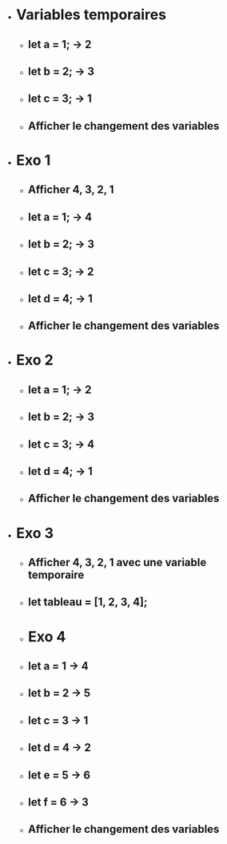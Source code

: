 - # Variables temporaires
    - ## let a = 1; -> 2
    - ## let b = 2; -> 3
    - ## let c = 3; -> 1

    - ## Afficher le changement des variables

- # Exo 1
    - ## Afficher 4, 3, 2, 1
    - ## let a = 1; -> 4
    - ## let b = 2; -> 3
    - ## let c = 3; -> 2
    - ## let d = 4; -> 1

    - ## Afficher le changement des variables

- #  Exo 2
    - ## let a = 1; -> 2
    - ## let b = 2; -> 3
    - ## let c = 3; -> 4
    - ## let d = 4; -> 1

    - ## Afficher le changement des variables

- # Exo 3
    - ## Afficher 4, 3, 2, 1 avec une variable temporaire
    - ## let tableau = [1, 2, 3, 4];

    - # Exo 4
    - ## let a = 1 -> 4
    - ## let b = 2 -> 5
    - ## let c = 3 -> 1
    - ## let d = 4 -> 2
    - ## let e = 5 -> 6
    - ## let f = 6 -> 3

    - ## Afficher le changement des variables
